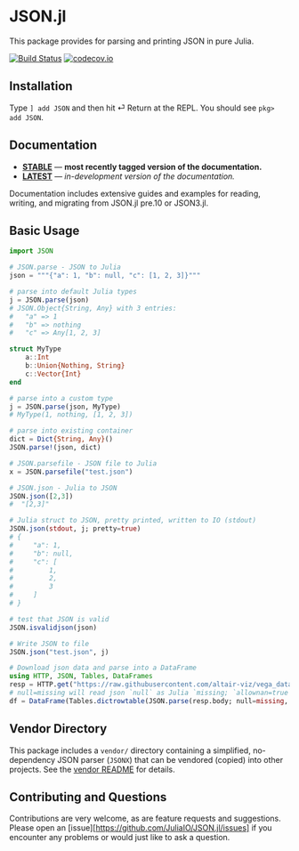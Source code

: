 # JSON.jl

This package provides for parsing and printing JSON in pure Julia.

[![Build Status](https://github.com/JuliaIO/JSON.jl/workflows/CI/badge.svg)](https://github.com/JuliaIO/JSON.jl/actions/workflows/CI.yml?query=branch%3Amaster)
[![codecov.io](http://codecov.io/github/JuliaIO/JSON.jl/coverage.svg?branch=master)](http://codecov.io/github/JuliaIO/JSON.jl?branch=master)

## Installation

Type `] add JSON` and then hit ⏎ Return at the REPL. You should see `pkg> add JSON`.

## Documentation

- [**STABLE**](https://juliaio.github.io/JSON.jl/stable) &mdash; **most recently tagged version of the documentation.**
- [**LATEST**](https://juliaio.github.io/JSON.jl/dev) &mdash; *in-development version of the documentation.*

Documentation includes extensive guides and examples for reading, writing, and migrating from JSON.jl pre.10 or JSON3.jl.

## Basic Usage

```julia
import JSON

# JSON.parse - JSON to Julia
json = """{"a": 1, "b": null, "c": [1, 2, 3]}"""

# parse into default Julia types
j = JSON.parse(json)
# JSON.Object{String, Any} with 3 entries:
#   "a" => 1
#   "b" => nothing
#   "c" => Any[1, 2, 3]

struct MyType
    a::Int
    b::Union{Nothing, String}
    c::Vector{Int}
end

# parse into a custom type
j = JSON.parse(json, MyType)
# MyType(1, nothing, [1, 2, 3])

# parse into existing container
dict = Dict{String, Any}()
JSON.parse!(json, dict)

# JSON.parsefile - JSON file to Julia
x = JSON.parsefile("test.json")

# JSON.json - Julia to JSON
JSON.json([2,3])
#  "[2,3]"

# Julia struct to JSON, pretty printed, written to IO (stdout)
JSON.json(stdout, j; pretty=true)
# {
#     "a": 1,
#     "b": null,
#     "c": [
#         1,
#         2,
#         3
#     ]
# }

# test that JSON is valid
JSON.isvalidjson(json)

# Write JSON to file
JSON.json("test.json", j)

# Download json data and parse into a DataFrame
using HTTP, JSON, Tables, DataFrames
resp = HTTP.get("https://raw.githubusercontent.com/altair-viz/vega_datasets/master/vega_datasets/_data/wheat.json")
# null=missing will read json `null` as Julia `missing; `allownan=true` parses all numbers as Float64
df = DataFrame(Tables.dictrowtable(JSON.parse(resp.body; null=missing, allownan=true)))
```

## Vendor Directory

This package includes a `vendor/` directory containing a simplified, no-dependency JSON parser (`JSONX`) that can be vendored (copied) into other projects. See the [vendor README](vendor/README.md) for details.

## Contributing and Questions

Contributions are very welcome, as are feature requests and suggestions. Please open an
[issue][https://github.com/JuliaIO/JSON.jl/issues] if you encounter any problems or would just like to ask a question.
